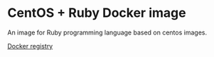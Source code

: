 # CentOS + Ruby Docker image

An image for Ruby programming language based on centos images.

[Docker registry](https://hub.docker.com/r/fmorgenstern/centos-ruby/)
